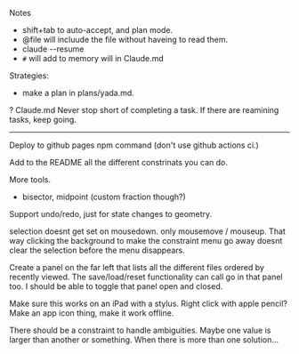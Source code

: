 Notes
- shift+tab to auto-accept, and plan mode.
- @file will incluude the file without haveing to read them.
- claude --resume
- `#` will add to memory will in Claude.md

Strategies:
- make a plan in plans/yada.md.

? Claude.md Never stop short of completing a task. If there are reamining tasks, keep going.

---

Deploy to github pages npm command (don't use github actions ci.)

Add to the README all the different constrinats you can do.

More tools.
- bisector, midpoint (custom fraction though?)

Support undo/redo, just for state changes to geometry.

selection doesnt get set on mousedown. only mousemove / mouseup. That way clicking the background to make the constraint menu go away doesnt clear the selection before the menu disappears.


Create a panel on the far left that lists all the different files ordered by recently viewed. The save/load/reset functionality can call go in that panel too. I should be able to toggle that panel open and closed.

Make sure this works on an iPad with a stylus. Right click with apple pencil?
Make an app icon thing, make it work offline.

There should be a constraint to handle ambiguities. Maybe one value is larger than another or something. When there is more than one solution...



